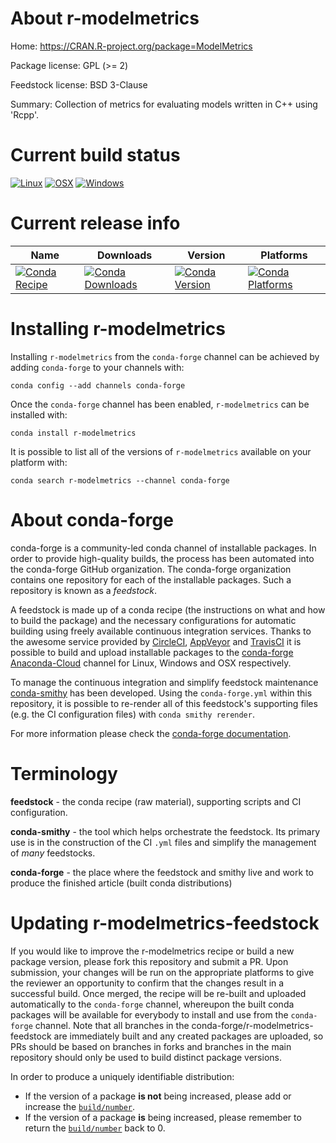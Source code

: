 About r-modelmetrics
====================

Home: https://CRAN.R-project.org/package=ModelMetrics

Package license: GPL (>= 2)

Feedstock license: BSD 3-Clause

Summary: Collection of metrics for evaluating models written in C++ using 'Rcpp'.



Current build status
====================

[![Linux](https://img.shields.io/circleci/project/github/conda-forge/r-modelmetrics-feedstock/master.svg?label=Linux)](https://circleci.com/gh/conda-forge/r-modelmetrics-feedstock)
[![OSX](https://img.shields.io/travis/conda-forge/r-modelmetrics-feedstock/master.svg?label=macOS)](https://travis-ci.org/conda-forge/r-modelmetrics-feedstock)
[![Windows](https://img.shields.io/appveyor/ci/conda-forge/r-modelmetrics-feedstock/master.svg?label=Windows)](https://ci.appveyor.com/project/conda-forge/r-modelmetrics-feedstock/branch/master)

Current release info
====================

| Name | Downloads | Version | Platforms |
| --- | --- | --- | --- |
| [![Conda Recipe](https://img.shields.io/badge/recipe-r--modelmetrics-green.svg)](https://anaconda.org/conda-forge/r-modelmetrics) | [![Conda Downloads](https://img.shields.io/conda/dn/conda-forge/r-modelmetrics.svg)](https://anaconda.org/conda-forge/r-modelmetrics) | [![Conda Version](https://img.shields.io/conda/vn/conda-forge/r-modelmetrics.svg)](https://anaconda.org/conda-forge/r-modelmetrics) | [![Conda Platforms](https://img.shields.io/conda/pn/conda-forge/r-modelmetrics.svg)](https://anaconda.org/conda-forge/r-modelmetrics) |

Installing r-modelmetrics
=========================

Installing `r-modelmetrics` from the `conda-forge` channel can be achieved by adding `conda-forge` to your channels with:

```
conda config --add channels conda-forge
```

Once the `conda-forge` channel has been enabled, `r-modelmetrics` can be installed with:

```
conda install r-modelmetrics
```

It is possible to list all of the versions of `r-modelmetrics` available on your platform with:

```
conda search r-modelmetrics --channel conda-forge
```


About conda-forge
=================

conda-forge is a community-led conda channel of installable packages.
In order to provide high-quality builds, the process has been automated into the
conda-forge GitHub organization. The conda-forge organization contains one repository
for each of the installable packages. Such a repository is known as a *feedstock*.

A feedstock is made up of a conda recipe (the instructions on what and how to build
the package) and the necessary configurations for automatic building using freely
available continuous integration services. Thanks to the awesome service provided by
[CircleCI](https://circleci.com/), [AppVeyor](http://www.appveyor.com/)
and [TravisCI](https://travis-ci.org/) it is possible to build and upload installable
packages to the [conda-forge](https://anaconda.org/conda-forge)
[Anaconda-Cloud](http://docs.anaconda.org/) channel for Linux, Windows and OSX respectively.

To manage the continuous integration and simplify feedstock maintenance
[conda-smithy](http://github.com/conda-forge/conda-smithy) has been developed.
Using the ``conda-forge.yml`` within this repository, it is possible to re-render all of
this feedstock's supporting files (e.g. the CI configuration files) with ``conda smithy rerender``.

For more information please check the [conda-forge documentation](https://conda-forge.org/docs/).

Terminology
===========

**feedstock** - the conda recipe (raw material), supporting scripts and CI configuration.

**conda-smithy** - the tool which helps orchestrate the feedstock.
                   Its primary use is in the construction of the CI ``.yml`` files
                   and simplify the management of *many* feedstocks.

**conda-forge** - the place where the feedstock and smithy live and work to
                  produce the finished article (built conda distributions)


Updating r-modelmetrics-feedstock
=================================

If you would like to improve the r-modelmetrics recipe or build a new
package version, please fork this repository and submit a PR. Upon submission,
your changes will be run on the appropriate platforms to give the reviewer an
opportunity to confirm that the changes result in a successful build. Once
merged, the recipe will be re-built and uploaded automatically to the
`conda-forge` channel, whereupon the built conda packages will be available for
everybody to install and use from the `conda-forge` channel.
Note that all branches in the conda-forge/r-modelmetrics-feedstock are
immediately built and any created packages are uploaded, so PRs should be based
on branches in forks and branches in the main repository should only be used to
build distinct package versions.

In order to produce a uniquely identifiable distribution:
 * If the version of a package **is not** being increased, please add or increase
   the [``build/number``](http://conda.pydata.org/docs/building/meta-yaml.html#build-number-and-string).
 * If the version of a package **is** being increased, please remember to return
   the [``build/number``](http://conda.pydata.org/docs/building/meta-yaml.html#build-number-and-string)
   back to 0.